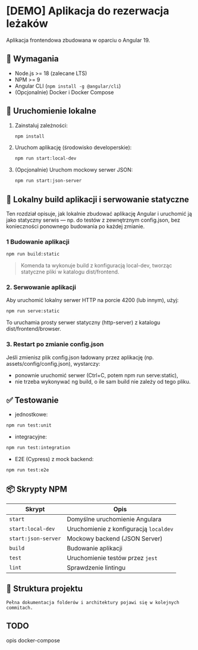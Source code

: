# [DEMO] Aplikacja do rezerwacja leżaków

Aplikacja frontendowa zbudowana w oparciu o Angular 19.

## 🔧 Wymagania

- Node.js >= 18 (zalecane LTS)
- NPM >= 9
- Angular CLI (`npm install -g @angular/cli`)
- (Opcjonalnie) Docker i Docker Compose

## 🚀 Uruchomienie lokalne

1. Zainstaluj zależności:

   ```bash
   npm install
   ```

2. Uruchom aplikację (środowisko developerskie):

   ```bash
   npm run start:local-dev
   ```

3. (Opcjonalnie) Uruchom mockowy serwer JSON:

   ```bash
   npm run start:json-server
   ```

## 🔧 Lokalny build aplikacji i serwowanie statyczne

Ten rozdział opisuje, jak lokalnie zbudować aplikację Angular i uruchomić ją jako statyczny serwis — np. do testów z zewnętrznym config.json, bez konieczności ponownego budowania po każdej zmianie.

### 1 Budowanie aplikacji

   ```bash
   npm run build:static
   ```

   > Komenda ta wykonuje build z konfiguracją local-dev, tworząc statyczne pliki w katalogu dist/frontend.

### 2. Serwowanie aplikacji

Aby uruchomić lokalny serwer HTTP na porcie 4200 (lub innym), użyj:

```bash
npm run serve:static
```

To uruchamia prosty serwer statyczny (http-server) z katalogu dist/frontend/browser.

### 3. Restart po zmianie config.json

Jeśli zmienisz plik config.json ładowany przez aplikację (np. assets/config/config.json), wystarczy:

- ponownie uruchomić serwer (Ctrl+C, potem npm run serve:static),
- nie trzeba wykonywać ng build, o ile sam build nie zależy od tego pliku.

## ✅ Testowanie

- jednostkowe:

```bash
npm run test:unit
```

- integracyjne:

```bash
npm run test:integration
```

- E2E (Cypress) z mock backend:

```bash
npm run test:e2e
```

## 📦 Skrypty NPM

| Skrypt              | Opis                                   |
| ------------------- | -------------------------------------- |
| `start`             | Domyślne uruchomienie Angulara         |
| `start:local-dev`   | Uruchomienie z konfiguracją `localdev` |
| `start:json-server` | Mockowy backend (JSON Server)          |
| `build`             | Budowanie aplikacji                    |
| `test`              | Uruchomienie testów przez `jest`       |
| `lint`              | Sprawdzenie lintingu                   |


## 📁 Struktura projektu

    Pełna dokumentacja folderów i architektury pojawi się w kolejnych commitach.

## TODO
opis docker-compose